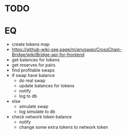 # TODO

# EQ
- create tokens map 
- https://github-wiki-see.page/m/anyswap/CrossChain-Bridge/wiki/Bridge-api-for-frontend
- get balances for tokens
- get reserves for pairs
- find profitable swaps
- if swap have balance 
  - do real swap
  - update balances for tokens
  - notify
  - log to db
- else
  - simulate swap
  - log simulate to db
- check network token balance 
  - notify
  - change some extra tokens to network token
